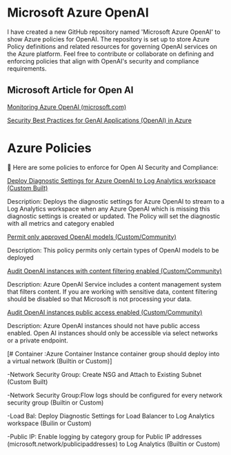 # Microsoft Azure OpenAI

I have created a new GitHub repository named 'Microsoft Azure OpenAI' to show Azure policies for OpenAI. The repository is set up to store Azure Policy definitions and related resources for governing OpenAI services on the Azure platform. Feel free to contribute or collaborate on defining and enforcing policies that align with OpenAI's security and compliance requirements.

<h2>Microsoft Article for Open AI</h2>

[Monitoring Azure OpenAI (microsoft.com)](https://techcommunity.microsoft.com/t5/fasttrack-for-azure/azure-openai-insights-monitoring-ai-with-confidence/ba-p/4026850)

[Security Best Practices for GenAI Applications (OpenAI) in Azure](https://techcommunity.microsoft.com/t5/azure-architecture-blog/security-best-practices-for-genai-applications-openai-in-azure/ba-p/4027885)

# Azure Policies

📄 Here are some policies to enforce for Open AI Security and Compliance:
  
[Deploy Diagnostic Settings for Azure OpenAI to Log Analytics workspace (Custom Built)](https://github.com/qtip27/MicrosoftOpenAI/blob/main/diagnosticsettings.json)

Description: Deploys the diagnostic settings for Azure OpenAI to stream to a Log Analytics workspace when any Azure OpenAI which is missing this diagnostic settings is created or updated. The Policy will set the diagnostic with all metrics and category enabled



[Permit only approved OpenAI models (Custom/Community)](https://github.com/qtip27/MicrosoftOpenAI/blob/main/OpenAI_models.json)

Description: This policy permits only certain types of OpenAI models to be deployed


[Audit OpenAI instances with content filtering enabled (Custom/Community)](https://github.com/qtip27/MicrosoftOpenAI/blob/main/OpenAI_instances.json)

Description: Azure OpenAI Service includes a content management system that filters content. If you are working with sensitive data, content filtering should be disabled so that Microsoft is not processing your data.


[Audit OpenAI instances public access enabled (Custom/Community)](https://github.com/qtip27/MicrosoftOpenAI/blob/main/public_access.json)

Description: Azure OpenAI instances should not have public access enabled. Open AI instances should only be accessible via select networks or a private endpoint.



[# Container :Azure Container Instance container group should deploy into a virtual network (Builtin or Custom)]

-Network Security Group: Create NSG and Attach to Existing Subnet (Custom Built)

-Network Security Group:Flow logs should be configured for every network security group (Builtin or Custom)

-Load Bal: Deploy Diagnostic Settings for Load Balancer to Log Analytics workspace (Builin or Custom)

-Public IP: Enable logging by category group for Public IP addresses (microsoft.network/publicipaddresses) to Log Analytics (Builtin or Custom)
